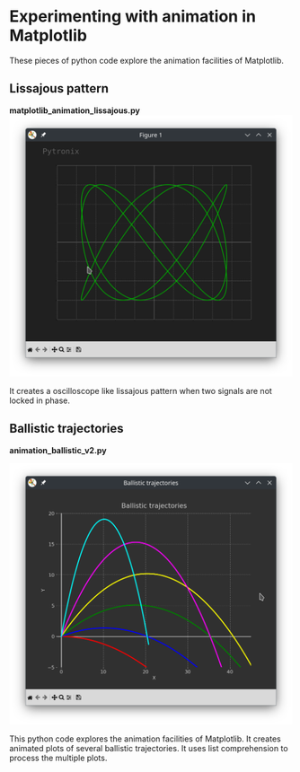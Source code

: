 # Experimenting with animation in Matplotlib
These pieces of python code explore the animation facilities
of Matplotlib.

## Lissajous pattern

**matplotlib_animation_lissajous.py**
![matplotlib_animation_lissajous_screenshot.png](matplotlib_animation_lissajous_screenshot.png)

 It creates a oscilloscope like lissajous pattern when two signals are not locked in phase.

## Ballistic trajectories

**animation_ballistic_v2.py**

 ![animation_ballistic_screenshot.png](animation_ballistic_screenshot.png)

This python code explores the animation facilities of Matplotlib. It creates animated plots
of several ballistic trajectories. It uses list comprehension to process the multiple plots.
